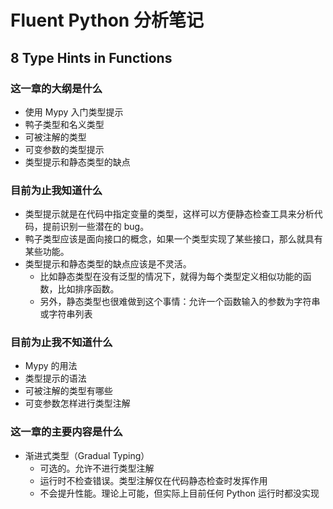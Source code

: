 # Fluent Python 分析笔记

## 8 Type Hints in Functions

### 这一章的大纲是什么

- 使用 Mypy 入门类型提示
- 鸭子类型和名义类型
- 可被注解的类型
- 可变参数的类型提示
- 类型提示和静态类型的缺点

### 目前为止我知道什么

- 类型提示就是在代码中指定变量的类型，这样可以方便静态检查工具来分析代码，提前识别一些潜在的 bug。
- 鸭子类型应该是面向接口的概念，如果一个类型实现了某些接口，那么就具有某些功能。
- 类型提示和静态类型的缺点应该是不灵活。
  - 比如静态类型在没有泛型的情况下，就得为每个类型定义相似功能的函数，比如排序函数。
  - 另外，静态类型也很难做到这个事情：允许一个函数输入的参数为字符串或字符串列表

### 目前为止我不知道什么

- Mypy 的用法
- 类型提示的语法
- 可被注解的类型有哪些
- 可变参数怎样进行类型注解

### 这一章的主要内容是什么

- 渐进式类型（Gradual Typing）
  - 可选的。允许不进行类型注解
  - 运行时不检查错误。类型注解仅在代码静态检查时发挥作用
  - 不会提升性能。理论上可能，但实际上目前任何 Python 运行时都没实现
